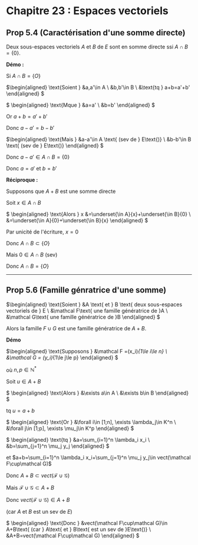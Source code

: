 # Chapitre 23 : Espaces vectoriels
## Prop 5.4 (Caractérisation d'une somme directe)
Deux sous-espaces vectoriels $A$ et $B$ de $E$ sont en somme directe ssi $A\cap B=\{0\}$.

**Démo :**

Si $A\cap B=\{O\}$

$\begin{aligned}
    \text{Soient }
    &a,a'\in A
    \\
    &b,b'\in B
    \\
    &\text{tq } a+b=a'+b'
\end{aligned}
$

$
\begin{aligned}
    \text{Mque }
    &a=a'
    \\
    &b=b'
\end{aligned}
$

Or $a+b=a'+b'$

Donc $a-a'=b-b'$

$\begin{aligned}
    \text{Mais }
    &a-a'\in A \text{ (sev de } E\text{)}
    \\
    &b-b'\in B \text{ (sev de } E\text{)}
\end{aligned}
$

Donc $a-a'\in A\cap B=\{0\}$

Donc $a = a'$ et $b=b'$

**Réciproque :**

Supposons que $A+B$ est une somme directe

Soit $x\in A\cap B$

$
\begin{aligned}
    \text{Alors } x
    &=\underset{\in A}{x}+\underset{\in B}{0}
    \\
    &=\underset{\in A}{0}+\underset{\in B}{x}
\end{aligned}
$

Par unicité de l'écriture, $x=0$

Donc $A\cap B\subset\{O\}$

Mais $0\in A\cap B$ (sev)

Donc $A\cap B=\{O\}$

---
## Prop 5.6 (Famille génratrice d'une somme)
$\begin{aligned}
    \text{Soient }
    &A \text{ et } B \text{ deux sous-espaces vectoriels de } E
    \\
    &\mathcal F\text{ une famille génératrice de }A
    \\
    &\mathcal G\text{ une famille génératrice de }B
\end{aligned}
$

Alors la famille $F\cup G$ est une famille génératrice de $A+B$.

**Démo**

$\begin{aligned}
    \text{Supposons }
    &\mathcal F =(x_i)_{1\le i\le n}
    \\
    &\mathcal G = (y_i)_{1\le j\le p}
\end{aligned}
$

où $n,p\in\mathbb{N}^*$

Soit $u\in A+B$

$
\begin{aligned}
    \text{Alors }
    &\exists a\in A
    \\
    &\exists b\in B
\end{aligned}
$

tq $u=a+b$

$
\begin{aligned}
    \text{Or }
    &\forall i\in [1;n], \exists \lambda_j\in K^n
    \\
    &\forall j\in [1;p], \exists \mu_j\in K^p
\end{aligned}
$

$
\begin{aligned}
    \text{tq }
    &a=\sum_{i=1}^n \lambda_i x_i
    \\
    &b=\sum_{j=1}^n \mu_j y_j
\end{aligned}
$

et $a+b=\sum_{i=1}^n \lambda_i x_i+\sum_{j=1}^n \mu_j y_j\in vect(\mathcal F\cup\mathcal G)$

Donc $A+B\subset vect(\mathcal F\cup\mathcal G)$

Mais $\mathcal F\cup\mathcal G\subset A+B$

Donc $vect(\mathcal F\cup\mathcal G)\in A+B$

(car $A$ et $B$ est un sev de $E$)

$
\begin{aligned}
    \text{Donc }
    &vect(\mathcal F\cup\mathcal G)\in A+B\text{ (car } A\text{ et } B\text{ est un sev de }E\text{)}
    \\
    &A+B=vect(\mathcal F\cup\mathcal G)
\end{aligned}
$